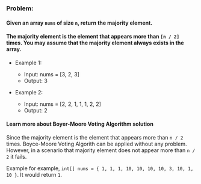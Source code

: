 ### Problem:

#### Given an array ```nums``` of size ```n```, return the majority element.

#### The majority element is the element that appears more than ```[n / 2]``` times. You may assume that the majority element always exists in the array.

- Example 1:
  - Input: nums = [3, 2, 3]
  - Output: 3

- Example 2:
  - Input: nums = [2, 2, 1, 1, 1, 2, 2]
  - Output: 2

#### Learn more about Boyer-Moore Voting Algorithm solution

Since the majority element is the element that appears more than ```n / 2``` times. Boyce-Moore Voting Algorith can be applied without any problem. However, in a scenario that majority element does not appear more than ```n / 2``` it fails.

Example for example, ```int[] nums = { 1, 1, 1, 10, 10, 10, 10, 3, 10, 1, 10 }```. It would return ```1```.
